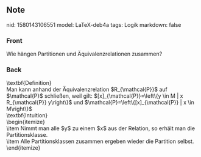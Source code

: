 ## Note
nid: 1580143106551
model: LaTeX-deb4a
tags: Logik
markdown: false

### Front
Wie hängen Partitionen und Äquivalenzrelationen zusammen?

### Back
<div>\textbf{Definition}</div><div>
</div><div>Man kann anhand der Äquivalenzrelation $R_{\mathcal{P}}$ auf $\mathcal{P}$ schließen, weil gilt: $[x]_{\mathcal{P}}=\left\{y \in M | x R_{\mathcal{P}} y\right\}$ und $\mathcal{P}=\left\{[x]_{\mathcal{P}} | x \in M\right\}$</div><div>
</div><div>\textbf{Intuition}</div><div>
</div><div>\begin{itemize}</div><div>\item Nimmt man alle $y$ zu einem $x$ aus der Relation, so erhält man die Partitionsklasse.</div><div>\item Alle Partitionsklassen zusammen ergeben wieder die Partition selbst.</div><div>\end{itemize}</div><div>
</div>
